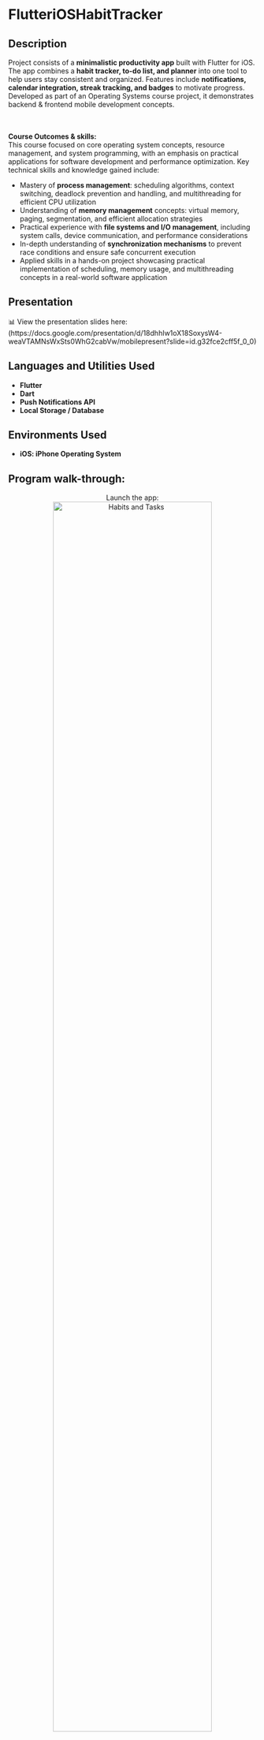 <h1>FlutteriOSHabitTracker</h1>

<h2>Description</h2>
Project consists of a <b>minimalistic productivity app</b> built with Flutter for iOS.  
The app combines a <B>habit tracker, to-do list, and planner</B> into one tool to help users stay consistent and organized.  
Features include <B>notifications, calendar integration, streak tracking, and badges</B> to motivate progress.  
Developed as part of an Operating Systems course project, it demonstrates backend & frontend mobile development concepts.  

<br />
<br />
<br />

<b>Course Outcomes & skills:</b>  
This course focused on core operating system concepts, resource management, and system programming, with an emphasis on practical applications for software development and performance optimization. Key technical skills and knowledge gained include:  
- Mastery of <b>process management</b>: scheduling algorithms, context switching, deadlock prevention and handling, and multithreading for efficient CPU utilization  
- Understanding of <b>memory management</b> concepts: virtual memory, paging, segmentation, and efficient allocation strategies  
- Practical experience with <b>file systems and I/O management</b>, including system calls, device communication, and performance considerations  
- In-depth understanding of <b>synchronization mechanisms</b> to prevent race conditions and ensure safe concurrent execution  
- Applied skills in a hands-on project showcasing practical implementation of scheduling, memory usage, and multithreading concepts in a real-world software application  

  
<h2>Presentation</h2>
📊 View the presentation slides here:(https://docs.google.com/presentation/d/18dhhIw1oX18SoxysW4-weaVTAMNsWxSts0WhG2cabVw/mobilepresent?slide=id.g32fce2cff5f_0_0)  

<h2>Languages and Utilities Used</h2>

- <b>Flutter</b>  
- <b>Dart</b>  
- <b>Push Notifications API</b>  
- <b>Local Storage / Database</b>  

<h2>Environments Used</h2>

- <b>iOS: iPhone Operating System</b>  

<h2>Program walk-through:</h2>

<p align="center">
Launch the app: <br/>
<img src="https://i.imgur.com/HXBd2oN.png" height="80%" width="80%" alt="Habits and Tasks"/>
<br />
<br />
View daily habits and tasks: <br/>
<img src="https://i.imgur.com/ZLTRNIN.png" height="80%" width="80%" alt="Habits and Tasks"/>
<br />
<br />
Check calendar view: <br/>
<img src="https://i.imgur.com/jvWei1v.png" height="80%" width="80%" alt="Calendar View"/>
<br />
<br />
</p>
